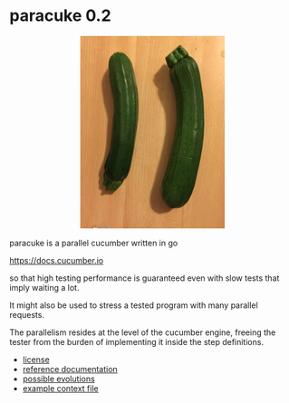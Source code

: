 # paracuke 0.2
<p align="center"><img src=assets/images/Paracuke.png></p>
paracuke is a parallel cucumber written in go

  https://docs.cucumber.io

so that high testing performance is guaranteed even
with slow tests that imply waiting a lot.

It might also be used to stress a tested program
with many parallel requests.

The parallelism resides at the level of the cucumber
engine, freeing the tester from the burden of
implementing it inside the step definitions.

 * [license](LICENSE)
 * [reference documentation](assets/documentation/REFERENCE.md)
 * [possible evolutions](assets/documentation/IDEAS.md)
 * [example context file](assets/examples/example.yaml)
